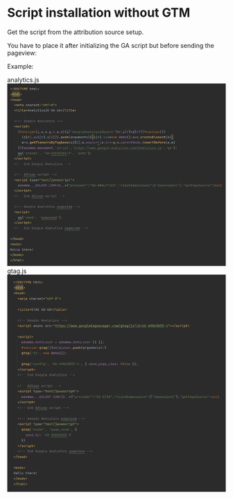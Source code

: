 # Script installation without GTM

Get the script from the attribution source setup.

You have to place it after initializing the GA script but before sending the pageview:

Example:

analytics.js![](.gitbook/setup_doc_7.png)gtag.js![](.gitbook/setup_doc_8.png)

